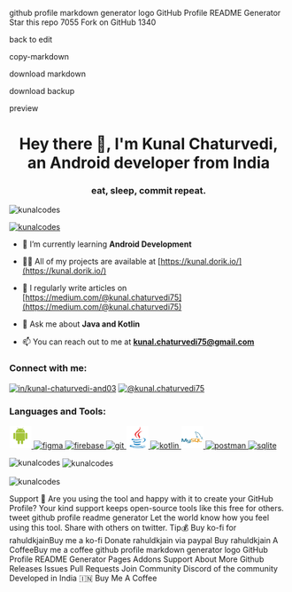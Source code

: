 github profile markdown generator logo
GitHub Profile README Generator
Star this repo
7055
Fork on GitHub
1340

back to edit

copy-markdown

download markdown

download backup

preview
<h1 align="center">Hey there 👋, I'm Kunal Chaturvedi, an Android developer from India</h1>
<h3 align="center">eat, sleep, commit repeat.</h3>

<p align="left"> <img src="https://komarev.com/ghpvc/?username=kunalcodes&label=Profile%20views&color=0e75b6&style=flat" alt="kunalcodes" /> </p>

<p align="left"> <a href="https://github.com/ryo-ma/github-profile-trophy"><img src="https://github-profile-trophy.vercel.app/?username=kunalcodes" alt="kunalcodes" /></a> </p>

- 🌱 I’m currently learning **Android Development**

- 👨‍💻 All of my projects are available at [https://kunal.dorik.io/](https://kunal.dorik.io/)

- 📝 I regularly write articles on [https://medium.com/@kunal.chaturvedi75](https://medium.com/@kunal.chaturvedi75)

- 💬 Ask me about **Java and Kotlin**

- 📫 You can reach out to me at **kunal.chaturvedi75@gmail.com**

<h3 align="left">Connect with me:</h3>
<p align="left">
<a href="https://linkedin.com/in/in/kunal-chaturvedi-and03" target="blank"><img align="center" src="https://raw.githubusercontent.com/rahuldkjain/github-profile-readme-generator/master/src/images/icons/Social/linked-in-alt.svg" alt="in/kunal-chaturvedi-and03" height="30" width="40" /></a>
<a href="https://medium.com/@kunal.chaturvedi75" target="blank"><img align="center" src="https://raw.githubusercontent.com/rahuldkjain/github-profile-readme-generator/master/src/images/icons/Social/medium.svg" alt="@kunal.chaturvedi75" height="30" width="40" /></a>
</p>

<h3 align="left">Languages and Tools:</h3>
<p align="left"> <a href="https://developer.android.com" target="_blank"> <img src="https://raw.githubusercontent.com/devicons/devicon/master/icons/android/android-original-wordmark.svg" alt="android" width="40" height="40"/> </a> <a href="https://www.figma.com/" target="_blank"> <img src="https://www.vectorlogo.zone/logos/figma/figma-icon.svg" alt="figma" width="40" height="40"/> </a> <a href="https://firebase.google.com/" target="_blank"> <img src="https://www.vectorlogo.zone/logos/firebase/firebase-icon.svg" alt="firebase" width="40" height="40"/> </a> <a href="https://git-scm.com/" target="_blank"> <img src="https://www.vectorlogo.zone/logos/git-scm/git-scm-icon.svg" alt="git" width="40" height="40"/> </a> <a href="https://www.java.com" target="_blank"> <img src="https://raw.githubusercontent.com/devicons/devicon/master/icons/java/java-original.svg" alt="java" width="40" height="40"/> </a> <a href="https://kotlinlang.org" target="_blank"> <img src="https://www.vectorlogo.zone/logos/kotlinlang/kotlinlang-icon.svg" alt="kotlin" width="40" height="40"/> </a> <a href="https://www.mysql.com/" target="_blank"> <img src="https://raw.githubusercontent.com/devicons/devicon/master/icons/mysql/mysql-original-wordmark.svg" alt="mysql" width="40" height="40"/> </a> <a href="https://postman.com" target="_blank"> <img src="https://www.vectorlogo.zone/logos/getpostman/getpostman-icon.svg" alt="postman" width="40" height="40"/> </a> <a href="https://www.sqlite.org/" target="_blank"> <img src="https://www.vectorlogo.zone/logos/sqlite/sqlite-icon.svg" alt="sqlite" width="40" height="40"/> </a> </p>

<p><img align="left" src="https://github-readme-stats.vercel.app/api/top-langs?username=kunalcodes&show_icons=true&locale=en&layout=compact" alt="kunalcodes" /></p>

<p>&nbsp;<img align="center" src="https://github-readme-stats.vercel.app/api?username=kunalcodes&show_icons=true&locale=en" alt="kunalcodes" /></p>

<p><img align="center" src="https://github-readme-streak-stats.herokuapp.com/?user=kunalcodes&" alt="kunalcodes" /></p>

Support 🙏
Are you using the tool and happy with it to create your GitHub Profile?
Your kind support keeps open-source tools like this free for others.
tweet github profile readme generator
Let the world know how you feel using this tool. Share with others on twitter.
Tip💰
Buy ko-fi for rahuldkjainBuy me a ko-fi
Donate rahuldkjain via paypal
Buy rahuldkjain A CoffeeBuy me a coffee
github profile markdown generator logo
GitHub Profile README Generator
Pages
Addons
Support
About
More
Github
Releases
Issues
Pull Requests
Join Community
Discord of the community
Developed in India 🇮🇳
Buy Me A Coffee
